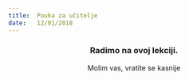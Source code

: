 ```yaml
---
title:  Pouka za učitelje
date:   12/01/2018
---
```


### <center>Radimo na ovoj lekciji.</center>
<center>Molim vas, vratite se kasnije</center>